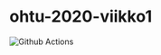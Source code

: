 # ohtu-2020-viikko1

![Github Actions](https://github.com/jussmaki/ohtu-2020-viikko1/workflows/Java%20CI%20with%20Gradle/badge.svg)
